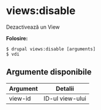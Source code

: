 # views:disable
Dezactivează un View

**Folosire:**
```
$ drupal views:disable [arguments] 
$ vdi  
```

## Argumente disponibile
Argument | Detalii
---------|-------------
view-id | ID-ul view-ului
